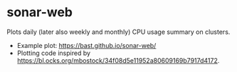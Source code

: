 

# sonar-web

Plots daily (later also weekly and monthly) CPU usage summary on clusters.

- Example plot: https://bast.github.io/sonar-web/
- Plotting code inspired by https://bl.ocks.org/mbostock/34f08d5e11952a80609169b7917d4172.
